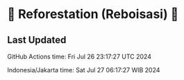 
# 🌳 Reforestation (Reboisasi) 🌲

## Last Updated

GitHub Actions time: Fri Jul 26 23:17:27 UTC 2024

Indonesia/Jakarta time: Sat Jul 27 06:17:27 WIB 2024
